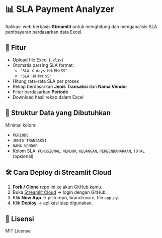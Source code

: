 # 📊 SLA Payment Analyzer

Aplikasi web berbasis **Streamlit** untuk menghitung dan menganalisis SLA pembayaran berdasarkan data Excel.

## 🚀 Fitur
- Upload file Excel (`.xlsx`)
- Otomatis parsing SLA format:
  - `"SLA X days HH:MM:SS"`
  - `"SLA HH:MM:SS"`
- Hitung rata-rata SLA per proses
- Rekap berdasarkan **Jenis Transaksi** dan **Nama Vendor**
- Filter berdasarkan **Periode**
- Download hasil rekap dalam Excel

## 📂 Struktur Data yang Dibutuhkan
Minimal kolom:
- `PERIODE`
- `JENIS TRANSAKSI`
- `NAMA VENDOR`
- Kolom SLA: `FUNGSIONAL`, `VENDOR`, `KEUANGAN`, `PERBENDAHARAAN`, `TOTAL` (opsional)

## 🛠 Cara Deploy di Streamlit Cloud
1. **Fork / Clone** repo ini ke akun GitHub kamu.
2. Buka [Streamlit Cloud](https://share.streamlit.io) → login dengan GitHub.
3. Klik **New App** → pilih repo, branch `main`, file `app.py`.
4. Klik **Deploy** → aplikasi siap digunakan.

## 📄 Lisensi
MIT License
